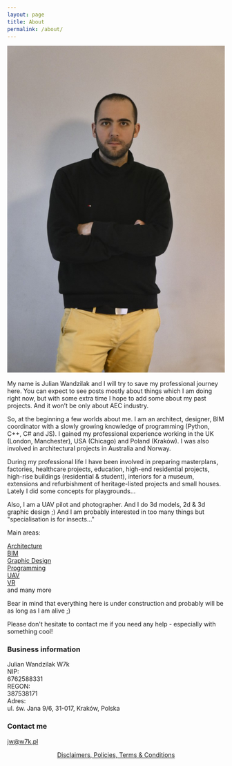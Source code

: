 ```yaml
---
layout: page
title: About
permalink: /about/
---
```

  
![Me](/images/JWLarge.png)  

My name is Julian Wandzilak and I will try to save my professional journey here. You can expect to see posts mostly about things which I am doing right now, but with some extra time I hope to add some about my past projects. And it won’t be only about AEC industry.   
  
So, at the beginning a few worlds about me. I am an architect, designer, BIM coordinator with a slowly growing knowledge of programming (Python, C++, C# and JS). I gained my professional experience working in the UK (London, Manchester), USA (Chicago) and Poland (Kraków). I was also involved in architectural projects in Australia and Norway. 
  
During my professional life I have been involved in preparing masterplans, factories, healthcare projects, education, high-end residential projects, high-rise buildings (residential & student), interiors for a museum, extensions and refurbishment of heritage-listed projects and small houses. Lately I did some concepts for playgrounds… 
  
Also, I am a UAV pilot and photographer. And I do 3d models, 2d & 3d graphic design ;) And I am probably interested in too many things but "specialisation is for insects..."


Main areas:

[Architecture](https://w7k.pl/architecture/)  
[BIM](https://w7k.pl/bim/)  
[Graphic Design](https://w7k.pl/gd/)  
[Programming](https://w7k.pl/code/)  
[UAV](https://w7k.pl/uav/)  
[VR](https://w7k.pl/vr/)  
and many more  

Bear in mind that everything here is under construction and probably will be as long as I am alive ;)  
  
Please don't hesitate to contact me if you need any help - especially with something cool!  
  
### Business information 

Julian Wandzilak W7k  
NIP:  
6762588331  
REGON:  
387538171  
Adres:  
ul. św. Jana 9/6, 31-017, Kraków, Polska  

### Contact me

jw@w7k.pl


<div style="text-align:center">
  <a href="https://w7k.pl/terms/">Disclaimers, Policies, Terms & Conditions</a>
</div>
